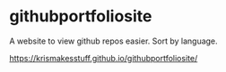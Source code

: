 # githubportfoliosite
 A website to view github repos easier. Sort by language.

 <a>https://krismakesstuff.github.io/githubportfoliosite/
